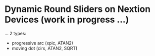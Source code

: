 # Dynamic Round Sliders on Nextion Devices (work in progress ...)

...
2 types:

* progressive arc (xpic, ATAN2)
* moving dot (cirs, ATAN2, SQRT)
